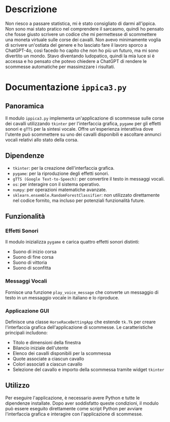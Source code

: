 # Descrizione
Non riesco a passare statistica, mi è stato consigliato di darmi all'ippica. 
Non sono mai stato pratico nel comprendere il sarcasmo, quindi ho pensato che fosse giusto scrivere un codice che mi permettesse di scommettere una moneta virtuale sulle corse dei cavalli. 
Non avevo minimamente voglia di scrivere un'ostiata del genere e ho lasciato fare il lavoro sporco a ChatGPT-4o, così facedo ho capito che non ho più un futuro, ma mi sono divertito un mondo. 
Stavo diventando ludopatico, quindi la mia luce si è accessa e ho pensato che potevo chiedere a ChatGPT di rendere le scommesse automatiche per massimzzare i risultati.

# Documentazione `ippica3.py`

## Panoramica
Il modulo `ippica3.py` implementa un'applicazione di scommesse sulle corse dei cavalli utilizzando `tkinter` per l'interfaccia grafica, `pygame` per gli effetti sonori e `gTTS` per la sintesi vocale. Offre un'esperienza interattiva dove l'utente può scommettere su uno dei cavalli disponibili e ascoltare annunci vocali relativi allo stato della corsa.

## Dipendenze
- `tkinter`: per la creazione dell'interfaccia grafica.
- `pygame`: per la riproduzione degli effetti sonori.
- `gTTS (Google Text-to-Speech)`: per convertire il testo in messaggi vocali.
- `os`: per interagire con il sistema operativo.
- `numpy`: per operazioni matematiche avanzate.
- `sklearn.ensemble.RandomForestClassifier`: non utilizzato direttamente nel codice fornito, ma incluso per potenziali funzionalità future.

## Funzionalità

### Effetti Sonori
Il modulo inizializza `pygame` e carica quattro effetti sonori distinti:
- Suono di inizio corsa
- Suono di fine corsa
- Suono di vittoria
- Suono di sconfitta

### Messaggi Vocali
Fornisce una funzione `play_voice_message` che converte un messaggio di testo in un messaggio vocale in italiano e lo riproduce.

### Applicazione GUI
Definisce una classe `HorseRaceBettingApp` che estende `tk.Tk` per creare l'interfaccia grafica dell'applicazione di scommesse. Le caratteristiche principali includono:
- Titolo e dimensioni della finestra
- Bilancio iniziale dell'utente
- Elenco dei cavalli disponibili per la scommessa
- Quote associate a ciascun cavallo
- Colori associati a ciascun cavallo
- Selezione del cavallo e importo della scommessa tramite widget `tkinter`

## Utilizzo
Per eseguire l'applicazione, è necessario avere Python e tutte le dipendenze installate. Dopo aver soddisfatto queste condizioni, il modulo può essere eseguito direttamente come script Python per avviare l'interfaccia grafica e interagire con l'applicazione di scommesse.
